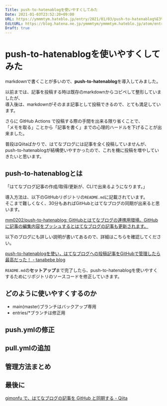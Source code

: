 ```yaml
---
Title: push-to-hatenablogを使いやすくしてみた
Date: 2021-01-03T23:52:20+09:00
URL: https://ymmmtym.hateblo.jp/entry/2021/01/03/push-to-hatenablog%E3%82%92%E4%BD%BF%E3%81%84%E3%82%84%E3%81%99%E3%81%8F%E3%81%97%E3%81%A6%E3%81%BF%E3%81%9F
EditURL: https://blog.hatena.ne.jp/ymmmtym/ymmmtym.hateblo.jp/atom/entry/26006613673835711
Draft: true
---
```


# push-to-hatenablogを使いやすくしてみた

markdownで書くことが多いので、**push-to-hatenablog**を導入してみました。

以前までは、記事を投稿する時は既存のmarkdownからコピペして整形していましたが、  
導入後は、markdownがそのまま記事として投稿できるので、とても満足しています。

さらに GitHub Actions で投稿する際の手間を出来る限り省くことで、  
「メモを取る」ことから「記事を書く」までの心理的ハードルを下げることが出来ました。

普段はQiitaばかりで、はてなブログには記事を全く投稿していませんが、  
push-to-hatenablogが結構使いやすかったので、これを機に投稿を増やしていきたいと思います。

## push-to-hatenablogとは

「はてなブログ記事の作成/取得/更新が、CLIで出来るようになります。」

導入方法は、以下のGitHubリポジトリの`README.md`に記載されています。  
そこまで難しくなく、30分もあればGitHubとはてなブログの同期が出来ると思います。

[mm0202/push-to-hatenablog: GitHubとはてなブログの連携用環境。GitHubに記事の編集内容をプッシュするとはてなブログの記事も更新されます。](https://github.com/mm0202/push-to-hatenablog)

以下のブログにも詳しい説明が書いてあるので、詳細はこちらを確認してください。

[push-to-hatenablogを使い，はてなブログへの投稿記事をGitHubで管理したら最高だった！ - tanabebe blog](https://tanabebe.hatenablog.com/entry/2020/07/06/080000)

`README.md`の**セットアップ**まで完了したら、push-to-hatenablogを使いやすくするためにリポジトリのソースコードを修正していきます。

## どのように使いやすくするのか

- main(master)ブランチはバックアップ専用
- entries/*ブランチは修正用

## push.ymlの修正

## pull.ymlの追加

## 管理方法まとめ

## 最後に

[gimonfu で、はてなブログの記事を GitHub と同期する - Qiita](https://qiita.com/basd4g/items/1a38857f6bafb20f065d)

